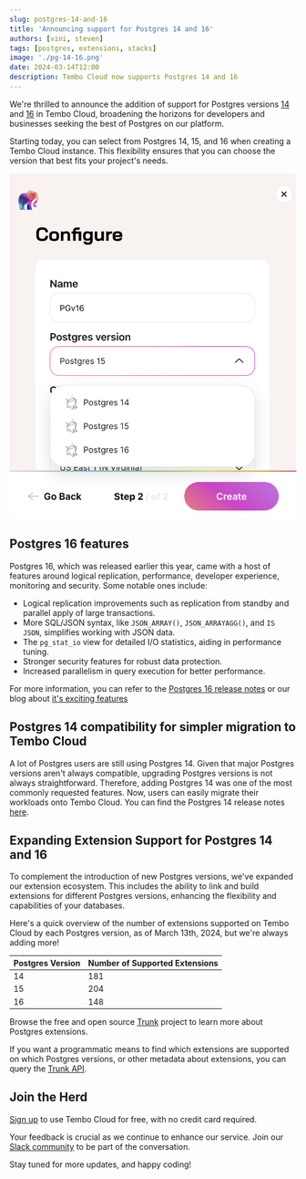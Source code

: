 ```yaml
---
slug: postgres-14-and-16
title: 'Announcing support for Postgres 14 and 16'
authors: [vini, steven]
tags: [postgres, extensions, stacks]
image: './pg-14-16.png'
date: 2024-03-14T12:00
description: Tembo Cloud now supports Postgres 14 and 16
---
```


We're thrilled to announce the addition of support for Postgres versions [14](https://www.postgresql.org/about/news/postgresql-14-released-2318/) and [16](https://www.postgresql.org/about/news/postgresql-16-released-2715/) in Tembo Cloud, broadening the horizons for developers and businesses seeking the best of Postgres on our platform.

Starting today, you can select from Postgres 14, 15, and 16 when creating a Tembo Cloud instance. This flexibility ensures that you can choose the version that best fits your project's needs.

![Screenshot of the Tembo Cloud instance creation process](./pg-version.png)

## Postgres 16 features

Postgres 16, which was released earlier this year, came with a host of features around logical replication, performance, developer experience, monitoring and security. Some notable ones include:

- Logical replication improvements such as replication from standby and parallel apply of large transactions.
- More SQL/JSON syntax, like `JSON_ARRAY()`, `JSON_ARRAYAGG()`, and `IS JSON`, simplifies working with JSON data.
- The `pg_stat_io` view for detailed I/O statistics, aiding in performance tuning.
- Stronger security features for robust data protection.
- Increased parallelism in query execution for better performance.

For more information, you can refer to the [Postgres 16 release notes](https://www.postgresql.org/docs/current/release-16.html) or our blog about [it's exciting features](https://tembo.io/blog/postgres-16)

## Postgres 14 compatibility for simpler migration to Tembo Cloud

A lot of Postgres users are still using Postgres 14. Given that major Postgres versions aren't always compatible, upgrading Postgres versions is not always straightforward. Therefore, adding Postgres 14 was one of the most commonly requested features. Now, users can easily migrate their workloads onto Tembo Cloud. You can find the Postgres 14 release notes [here](https://www.postgresql.org/docs/14/release-14.html).

## Expanding Extension Support for Postgres 14 and 16

To complement the introduction of new Postgres versions, we've expanded our extension ecosystem. This includes the ability to link and build extensions for different Postgres versions, enhancing the flexibility and capabilities of your databases.

Here's a quick overview of the number of extensions supported on Tembo Cloud by each Postgres version, as of March 13th, 2024, but we're always adding more!

| Postgres Version | Number of Supported Extensions |
|------------------|--------------------------------|
| 14               | 181                            |
| 15               | 204                            |
| 16               | 148                            |

Browse the free and open source [Trunk](https://pgt.dev) project to learn more about Postgres extensions.

If you want a programmatic means to find which extensions are supported on which Postgres versions, or other metadata about extensions, you can query the [Trunk API](https://registry.pgtrunk.io/swagger-ui/#/).

## Join the Herd

[Sign up](https://cloud.tembo.io) to use Tembo Cloud for free, with no credit card required.

Your feedback is crucial as we continue to enhance our service. Join our [Slack community](https://join.slack.com/t/tembocommunity/shared_invite/zt-277pu7chi-NHtvHWvLhHwyK0Y5Y6vTPw) to be part of the conversation.

Stay tuned for more updates, and happy coding!

